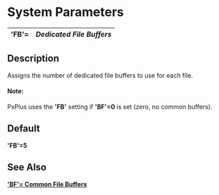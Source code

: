 # System Parameters

**'FB'=** |  **_Dedicated File Buffers_**  
---|---  
  
##  Description

Assigns the number of dedicated file buffers to use for each file.

#### **Note:**  
PxPlus uses the **'FB'** setting if **'BF'=0** is set (zero, no common buffers).

##  Default

**'FB'=5**

## See Also

**['BF'= Common File Buffers](bf.md)**
